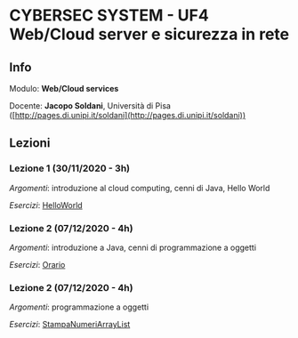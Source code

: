 # CYBERSEC SYSTEM - UF4 Web/Cloud server e sicurezza in rete 

## Info

Modulo: **Web/Cloud services**

Docente: **Jacopo Soldani**, Università di Pisa ([http://pages.di.unipi.it/soldani](http://pages.di.unipi.it/soldani))

## Lezioni

### Lezione 1 (30/11/2020 - 3h)
*Argomenti*: introduzione al cloud computing, cenni di Java, Hello World

*Esercizi*: [HelloWorld](https://github.com/cybersec-system-cloud/hello-world)

### Lezione 2 (07/12/2020 - 4h)
*Argomenti*: introduzione a Java, cenni di programmazione a oggetti

*Esercizi*: [Orario](https://github.com/cybersec-system-cloud/orario-americano)

### Lezione 2 (07/12/2020 - 4h)
*Argomenti*: programmazione a oggetti  

*Esercizi*: [StampaNumeriArrayList](https://github.com/cybersec-system-cloud/StampaNumeriArrayList)

